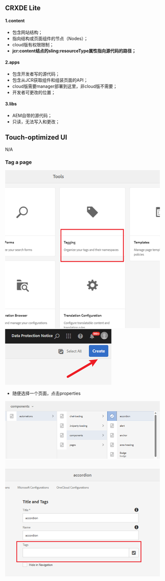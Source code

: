 ## CRXDE Lite

#### 1.content

- 包含网站结构；
- 指向结构或页面组件的节点（Nodes）；
- cloud版有权限限制；
- **jcr:content结点的sling:resourceType属性指向源代码的路径；**

#### 2.apps

- 包含开发者写的源代码；
- 包含从JCR获取组件和组装页面的API；
- cloud版需要manager部署到这里，非cloud版不需要；
- 开发者可更改的位置；

#### 3.libs

- AEM自带的源代码；
- 只读，无法写入和更改；

## Touch-optimized UI

N/A

### Tag a page

![image](assets/20230420173533.png)
![image](assets/20230420173548.png)

- 随便选择一个页面，点击properties

![image](assets/20230420173739.png)
![image](assets/20230420173809.png)
